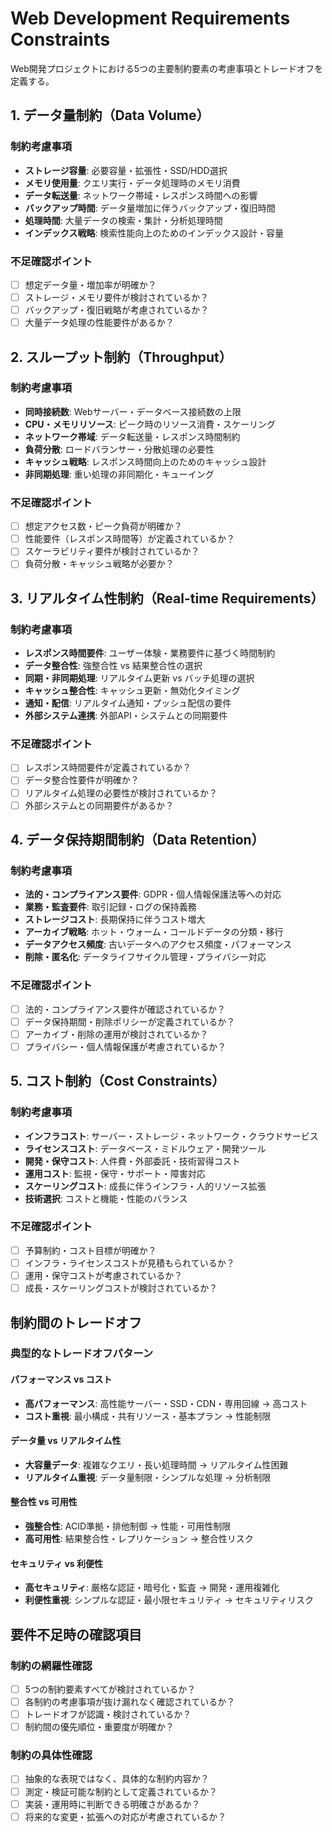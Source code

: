 # Web Development Requirements Constraints

Web開発プロジェクトにおける5つの主要制約要素の考慮事項とトレードオフを定義する。

## 1. データ量制約（Data Volume）

### 制約考慮事項
- **ストレージ容量**: 必要容量・拡張性・SSD/HDD選択
- **メモリ使用量**: クエリ実行・データ処理時のメモリ消費
- **データ転送量**: ネットワーク帯域・レスポンス時間への影響
- **バックアップ時間**: データ量増加に伴うバックアップ・復旧時間
- **処理時間**: 大量データの検索・集計・分析処理時間
- **インデックス戦略**: 検索性能向上のためのインデックス設計・容量

### 不足確認ポイント
- [ ] 想定データ量・増加率が明確か？
- [ ] ストレージ・メモリ要件が検討されているか？
- [ ] バックアップ・復旧戦略が考慮されているか？
- [ ] 大量データ処理の性能要件があるか？

## 2. スループット制約（Throughput）

### 制約考慮事項
- **同時接続数**: Webサーバー・データベース接続数の上限
- **CPU・メモリリソース**: ピーク時のリソース消費・スケーリング
- **ネットワーク帯域**: データ転送量・レスポンス時間制約
- **負荷分散**: ロードバランサー・分散処理の必要性
- **キャッシュ戦略**: レスポンス時間向上のためのキャッシュ設計
- **非同期処理**: 重い処理の非同期化・キューイング

### 不足確認ポイント
- [ ] 想定アクセス数・ピーク負荷が明確か？
- [ ] 性能要件（レスポンス時間等）が定義されているか？
- [ ] スケーラビリティ要件が検討されているか？
- [ ] 負荷分散・キャッシュ戦略が必要か？

## 3. リアルタイム性制約（Real-time Requirements）

### 制約考慮事項
- **レスポンス時間要件**: ユーザー体験・業務要件に基づく時間制約
- **データ整合性**: 強整合性 vs 結果整合性の選択
- **同期・非同期処理**: リアルタイム更新 vs バッチ処理の選択
- **キャッシュ整合性**: キャッシュ更新・無効化タイミング
- **通知・配信**: リアルタイム通知・プッシュ配信の要件
- **外部システム連携**: 外部API・システムとの同期要件

### 不足確認ポイント
- [ ] レスポンス時間要件が定義されているか？
- [ ] データ整合性要件が明確か？
- [ ] リアルタイム処理の必要性が検討されているか？
- [ ] 外部システムとの同期要件があるか？

## 4. データ保持期間制約（Data Retention）

### 制約考慮事項
- **法的・コンプライアンス要件**: GDPR・個人情報保護法等への対応
- **業務・監査要件**: 取引記録・ログの保持義務
- **ストレージコスト**: 長期保持に伴うコスト増大
- **アーカイブ戦略**: ホット・ウォーム・コールドデータの分類・移行
- **データアクセス頻度**: 古いデータへのアクセス頻度・パフォーマンス
- **削除・匿名化**: データライフサイクル管理・プライバシー対応

### 不足確認ポイント
- [ ] 法的・コンプライアンス要件が確認されているか？
- [ ] データ保持期間・削除ポリシーが定義されているか？
- [ ] アーカイブ・削除の運用が検討されているか？
- [ ] プライバシー・個人情報保護が考慮されているか？

## 5. コスト制約（Cost Constraints）

### 制約考慮事項
- **インフラコスト**: サーバー・ストレージ・ネットワーク・クラウドサービス
- **ライセンスコスト**: データベース・ミドルウェア・開発ツール
- **開発・保守コスト**: 人件費・外部委託・技術習得コスト
- **運用コスト**: 監視・保守・サポート・障害対応
- **スケーリングコスト**: 成長に伴うインフラ・人的リソース拡張
- **技術選択**: コストと機能・性能のバランス

### 不足確認ポイント
- [ ] 予算制約・コスト目標が明確か？
- [ ] インフラ・ライセンスコストが見積もられているか？
- [ ] 運用・保守コストが考慮されているか？
- [ ] 成長・スケーリングコストが検討されているか？

## 制約間のトレードオフ

### 典型的なトレードオフパターン

#### パフォーマンス vs コスト
- **高パフォーマンス**: 高性能サーバー・SSD・CDN・専用回線 → 高コスト
- **コスト重視**: 最小構成・共有リソース・基本プラン → 性能制限

#### データ量 vs リアルタイム性
- **大容量データ**: 複雑なクエリ・長い処理時間 → リアルタイム性困難
- **リアルタイム重視**: データ量制限・シンプルな処理 → 分析制限

#### 整合性 vs 可用性
- **強整合性**: ACID準拠・排他制御 → 性能・可用性制限
- **高可用性**: 結果整合性・レプリケーション → 整合性リスク

#### セキュリティ vs 利便性
- **高セキュリティ**: 厳格な認証・暗号化・監査 → 開発・運用複雑化
- **利便性重視**: シンプルな認証・最小限セキュリティ → セキュリティリスク

## 要件不足時の確認項目

### 制約の網羅性確認
- [ ] 5つの制約要素すべてが検討されているか？
- [ ] 各制約の考慮事項が抜け漏れなく確認されているか？
- [ ] トレードオフが認識・検討されているか？
- [ ] 制約間の優先順位・重要度が明確か？

### 制約の具体性確認
- [ ] 抽象的な表現ではなく、具体的な制約内容か？
- [ ] 測定・検証可能な制約として定義されているか？
- [ ] 実装・運用時に判断できる明確さがあるか？
- [ ] 将来的な変更・拡張への対応が考慮されているか？